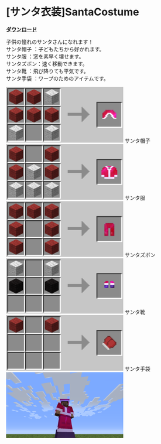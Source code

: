 # [サンタ衣装]SantaCostume

[**ダウンロード**](https://github.com/eyeq/mod-1.11.2-SantaCostume/releases/download/1.0/1.11.2-SantaCostume-1.0.jar)

子供の憧れのサンタさんになれます！  
サンタ帽子  ：子どもたちから好かれます。  
サンタ服    ：窓を素早く壊せます。  
サンタズボン：速く移動できます。  
サンタ靴    ：飛び降りても平気です。  
サンタ手袋  ：ワープのためのアイテムです。  


<img src="https://github.com/eyeq/mod-1.11.2-SantaCostume/blob/master/screenshots/%E3%82%B5%E3%83%B3%E3%82%BF%E5%B8%BD%E5%AD%90(Santa%20Claus%20Hat).png" width="320px">  
サンタ帽子


<img src="https://github.com/eyeq/mod-1.11.2-SantaCostume/blob/master/screenshots/%E3%82%B5%E3%83%B3%E3%82%BF%E6%9C%8D(Santa%20Claus%20Jacket).png" width="320px">  
サンタ服


<img src="https://github.com/eyeq/mod-1.11.2-SantaCostume/blob/master/screenshots/%E3%82%B5%E3%83%B3%E3%82%BF%E3%82%BA%E3%83%9C%E3%83%B3(Santa%20Claus%20Pants).png" width="320px">  
サンタズボン


<img src="https://github.com/eyeq/mod-1.11.2-SantaCostume/blob/master/screenshots/%E3%82%B5%E3%83%B3%E3%82%BF%E9%9D%B4(Santa%20Claus%20Boots).png" width="320px">  
サンタ靴


<img src="https://github.com/eyeq/mod-1.11.2-SantaCostume/blob/master/screenshots/%E3%82%B5%E3%83%B3%E3%82%BF%E6%89%8B%E8%A2%8B(Santa%20Claus%20Gloves).png" width="320px">  
サンタ手袋


<img src="https://github.com/eyeq/mod-1.11.2-SantaCostume/blob/master/screenshots/%E8%A3%85%E5%82%99.png" width="320px">  
